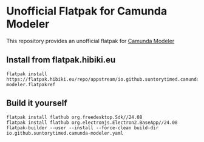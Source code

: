 # Unofficial Flatpak for Camunda Modeler
This repository provides an unofficial flatpak for [Camunda Modeler](https://github.com/camunda/camunda-modeler)

## Install from flatpak.hibiki.eu
```
flatpak install https://flatpak.hibiki.eu/repo/appstream/io.github.suntorytimed.camunda-modeler.flatpakref
```

## Build it yourself
```
flatpak install flathub org.freedesktop.Sdk//24.08
flatpak install flathub org.electronjs.Electron2.BaseApp//24.08
flatpak-builder --user --install --force-clean build-dir io.github.suntorytimed.camunda-modeler.yaml
```
